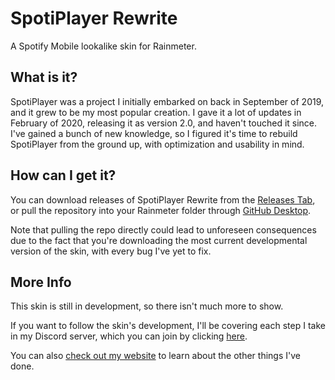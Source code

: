 # SpotiPlayer Rewrite
 A Spotify Mobile lookalike skin for Rainmeter.

## What is it?

SpotiPlayer was a project I initially embarked on back in September of 2019, and it grew to be my most popular creation. I gave it a lot of updates in February of 2020, releasing it as version 2.0, and haven't touched it since. I've gained a bunch of new knowledge, so I figured it's time to rebuild SpotiPlayer from the ground up, with optimization and usability in mind. 

## How can I get it?

You can download releases of SpotiPlayer Rewrite from the [Releases Tab](https://github.com/CyberGen49/SpotiPlayer-Rewrite/releases), or pull the repository into your Rainmeter folder through [GitHub Desktop](https://desktop.github.com/).

Note that pulling the repo directly could lead to unforeseen consequences due to the fact that you're downloading the most current developmental version of the skin, with every bug I've yet to fix.

## More Info

This skin is still in development, so there isn't much more to show. 

If you want to follow the skin's development, I'll be covering each step I take in my Discord server, which you can join by clicking [here](https://discordapp.com/invite/72GZGN3).

You can also [check out my website](https://rainmeter.simplecyber.ml/) to learn about the other things I've done.